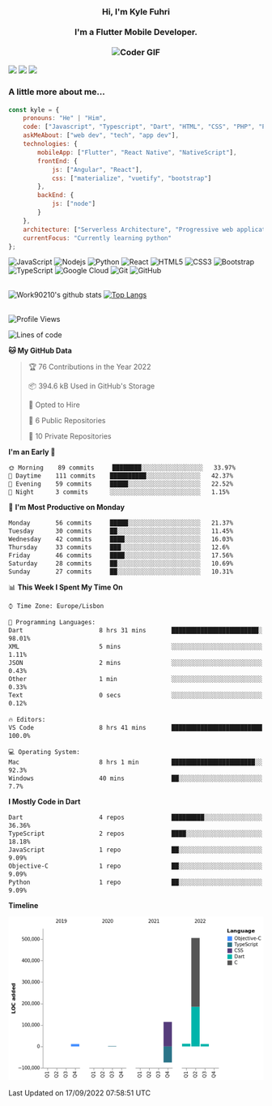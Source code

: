 
<h3 align="center">
  <abc>
    <br />Hi, I'm Kyle Fuhri<br />
    <br />
    I'm a Flutter Mobile Developer. <br />
    <br />
    <img
      src="https://media.giphy.com/media/SWoSkN6DxTszqIKEqv/giphy.gif"
      alt="Coder GIF"
      width="500"
      height="400"
    />
  </abc>
</h3>
<img src="https://img.shields.io/badge/Flutter%20-%2302569B.svg?&style=for-the-badge&logo=Flutter&logoColor=white" />
<img src="https://img.shields.io/badge/angular%20-%23DD0031.svg?&style=for-the-badge&logo=angular&logoColor=white"/>
<img src="https://img.shields.io/badge/react%20-%2320232a.svg?&style=for-the-badge&logo=react&logoColor=%2361DAFB"/>

<h3>A little more about me...  </h3>

```javascript
const kyle = {
    pronouns: "He" | "Him",
    code: ["Javascript", "Typescript", "Dart", "HTML", "CSS", "PHP", "Python"],
    askMeAbout: ["web dev", "tech", "app dev"],
    technologies: {
        mobileApp: ["Flutter", "React Native", "NativeScript"],
        frontEnd: {
            js: ["Angular", "React"],
            css: ["materialize", "vuetify", "bootstrap"]
        },
        backEnd: {
            js: ["node"]
        }
    },
    architecture: ["Serverless Architecture", "Progressive web applications", "Single page applications"],
    currentFocus: "Currently learning python"
};
```

![JavaScript](https://img.shields.io/badge/-JavaScript-black?style=flat-square&logo=javascript)
![Nodejs](https://img.shields.io/badge/-Nodejs-black?style=flat-square&logo=Node.js)
![Python](https://img.shields.io/badge/-Python-black?style=flat-square&logo=Python)
![React](https://img.shields.io/badge/-React-black?style=flat-square&logo=react)
![HTML5](https://img.shields.io/badge/-HTML5-E34F26?style=flat-square&logo=html5&logoColor=white)
![CSS3](https://img.shields.io/badge/-CSS3-1572B6?style=flat-square&logo=css3)
![Bootstrap](https://img.shields.io/badge/-Bootstrap-563D7C?style=flat-square&logo=bootstrap)
![TypeScript](https://img.shields.io/badge/-TypeScript-007ACC?style=flat-square&logo=typescript)
![Google Cloud](https://img.shields.io/badge/Google%20Cloud-black?style=flat-square&logo=google-cloud)
![Git](https://img.shields.io/badge/-Git-black?style=flat-square&logo=git)
![GitHub](https://img.shields.io/badge/-GitHub-181717?style=flat-square&logo=github)
</br>
</br>


![Work90210's github stats](https://github-readme-stats-work90210.vercel.app/api?username=work90210)
[![Top Langs](https://github-readme-stats-work90210.vercel.app/api/top-langs/?username=work90210)](https://github.com/work90210/github-readme-stats)
</br>
</br>
<!--START_SECTION:waka-->
![Profile Views](http://img.shields.io/badge/Profile%20Views-24-blue)

![Lines of code](https://img.shields.io/badge/From%20Hello%20World%20I%27ve%20Written-581%20Thousand%20lines%20of%20code-blue)

**🐱 My GitHub Data** 

> 🏆 76 Contributions in the Year 2022
 > 
> 📦 394.6 kB Used in GitHub's Storage 
 > 
> 💼 Opted to Hire
 > 
> 📜 6 Public Repositories 
 > 
> 🔑 10 Private Repositories  
 > 
**I'm an Early 🐤** 

```text
🌞 Morning    89 commits     ████████░░░░░░░░░░░░░░░░░   33.97% 
🌆 Daytime    111 commits    ██████████░░░░░░░░░░░░░░░   42.37% 
🌃 Evening    59 commits     █████░░░░░░░░░░░░░░░░░░░░   22.52% 
🌙 Night      3 commits      ░░░░░░░░░░░░░░░░░░░░░░░░░   1.15%

```
📅 **I'm Most Productive on Monday** 

```text
Monday       56 commits     █████░░░░░░░░░░░░░░░░░░░░   21.37% 
Tuesday      30 commits     ██░░░░░░░░░░░░░░░░░░░░░░░   11.45% 
Wednesday    42 commits     ████░░░░░░░░░░░░░░░░░░░░░   16.03% 
Thursday     33 commits     ███░░░░░░░░░░░░░░░░░░░░░░   12.6% 
Friday       46 commits     ████░░░░░░░░░░░░░░░░░░░░░   17.56% 
Saturday     28 commits     ██░░░░░░░░░░░░░░░░░░░░░░░   10.69% 
Sunday       27 commits     ██░░░░░░░░░░░░░░░░░░░░░░░   10.31%

```


📊 **This Week I Spent My Time On** 

```text
⌚︎ Time Zone: Europe/Lisbon

💬 Programming Languages: 
Dart                     8 hrs 31 mins       ████████████████████████░   98.01% 
XML                      5 mins              ░░░░░░░░░░░░░░░░░░░░░░░░░   1.11% 
JSON                     2 mins              ░░░░░░░░░░░░░░░░░░░░░░░░░   0.43% 
Other                    1 min               ░░░░░░░░░░░░░░░░░░░░░░░░░   0.33% 
Text                     0 secs              ░░░░░░░░░░░░░░░░░░░░░░░░░   0.12%

🔥 Editors: 
VS Code                  8 hrs 41 mins       █████████████████████████   100.0%

💻 Operating System: 
Mac                      8 hrs 1 min         ███████████████████████░░   92.3% 
Windows                  40 mins             ██░░░░░░░░░░░░░░░░░░░░░░░   7.7%

```

**I Mostly Code in Dart** 

```text
Dart                     4 repos             █████████░░░░░░░░░░░░░░░░   36.36% 
TypeScript               2 repos             ████░░░░░░░░░░░░░░░░░░░░░   18.18% 
JavaScript               1 repo              ██░░░░░░░░░░░░░░░░░░░░░░░   9.09% 
Objective-C              1 repo              ██░░░░░░░░░░░░░░░░░░░░░░░   9.09% 
Python                   1 repo              ██░░░░░░░░░░░░░░░░░░░░░░░   9.09%

```


**Timeline**

![Chart not found](https://raw.githubusercontent.com/Work90210/Work90210/main/charts/bar_graph.png) 


 Last Updated on 17/09/2022 07:58:51 UTC
<!--END_SECTION:waka-->
